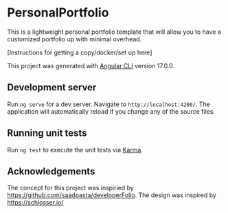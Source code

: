 # PersonalPortfolio

This is a lightweight personal portfolio template that will allow you to have a customized portfolio up with minimal overhead.

[Instructions for getting a copy/docker/set up here]

This project was generated with [Angular CLI](https://github.com/angular/angular-cli) version 17.0.0.

## Development server

Run `ng serve` for a dev server. Navigate to `http://localhost:4200/`. The application will automatically reload if you change any of the source files.

## Running unit tests

Run `ng test` to execute the unit tests via [Karma](https://karma-runner.github.io).

## Acknowledgements 
The concept for this project was inspiried by https://github.com/saadpasta/developerFolio.
The design was inspired by https://schlosser.io/
